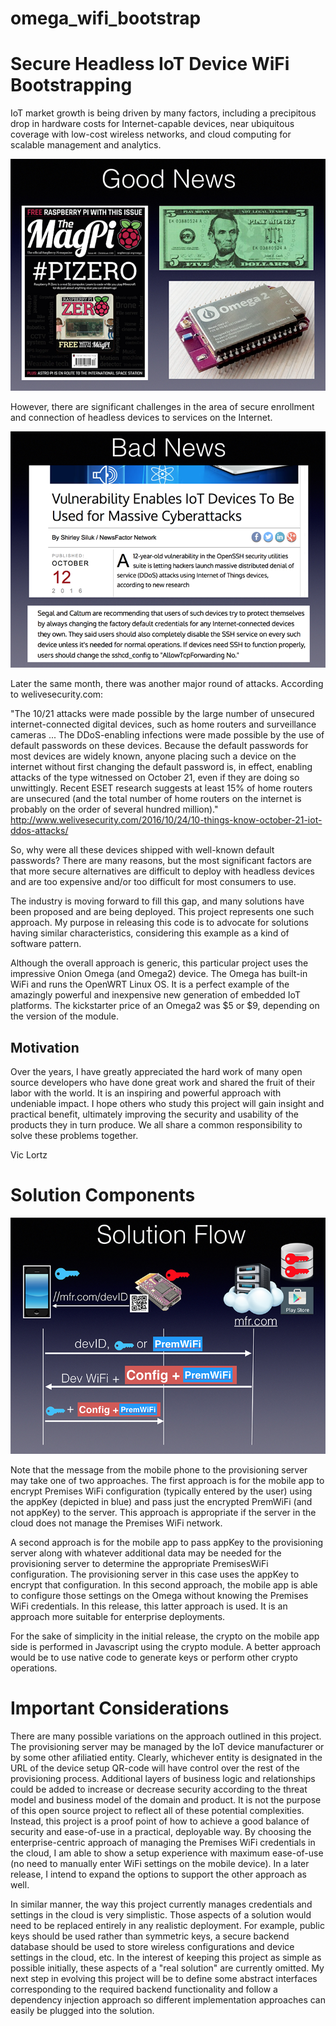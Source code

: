 # omega_wifi_bootstrap

Secure Headless IoT Device WiFi Bootstrapping
=================================

IoT market growth is being driven by many factors, including a precipitous
drop in hardware costs for Internet-capable devices, near ubiquitous
coverage with low-cost wireless networks, and cloud computing for scalable
management and analytics. 

![Solution](./images/GoodNews.png)

However, there are significant challenges in the
area of secure enrollment and connection of headless devices to services
on the Internet. 

![Solution](./images/BadNews.png)

Later the same month, there was another major round of attacks. According
to welivesecurity.com:

"The 10/21 attacks were made possible by the large number of unsecured
internet-connected digital devices, such as home routers and surveillance
cameras ... The DDoS-enabling infections were made possible by the use of
default passwords on these devices. Because the default passwords for most
devices are widely known, anyone placing such a device on the internet
without first changing the default password is, in effect,
enabling attacks of the type witnessed on October 21, even if they
are doing so unwittingly. Recent ESET research suggests at least
15% of home routers are unsecured (and the total number of home
routers on the internet is probably on the order of several hundred million)."
http://www.welivesecurity.com/2016/10/24/10-things-know-october-21-iot-ddos-attacks/

So, why were all these devices shipped with well-known default passwords? There
are many reasons, but the most significant factors are that more secure 
alternatives are difficult to deploy with headless devices and are
too expensive and/or too difficult for most consumers to use.

The industry is moving forward to fill this gap, and many
solutions have been proposed and are being deployed. This project represents
one such approach. My purpose in releasing this code is to advocate for
solutions having similar characteristics, considering this example as a
kind of software pattern. 

Although the overall approach is generic, this particular project uses
the impressive Onion Omega (and Omega2) device. The Omega
has built-in WiFi and runs the OpenWRT Linux OS. It is a perfect example
of the amazingly powerful and inexpensive new generation of embedded IoT
platforms. The kickstarter price of an Omega2 was $5 or $9, depending on 
the version of the module.

Motivation
--------------------------------
Over the years, I have greatly appreciated the hard work of many open
source developers who have done great work and shared the fruit of their labor
with the world. It is an inspiring and powerful approach with undeniable
impact. I hope others who study this project will gain insight and practical
benefit, ultimately improving the security and usability of the products they
in turn produce. We all share a common responsibility to solve these problems
together.

Vic Lortz


Solution Components
=================================

![Solution](./images/SolutionFlow.png)


Note that the message from the mobile phone to the provisioning server 
may take one of two approaches. The first approach is for the mobile app to
encrypt Premises WiFi configuration (typically entered by the user)
using the appKey (depicted in blue) 
and pass just the encrypted PremWiFi (and not appKey) to the server. This 
approach is appropriate if the server in the cloud does not manage the
Premises WiFi network. 

A second approach is for the mobile app to pass
appKey to the provisioning server along with whatever additional data
may be needed for the provisioning server to determine the appropriate
PremisesWiFi configuration. The provisioning server in this case uses
the appKey to encrypt that configuration. In this second approach, the
mobile app is able to configure those settings on the Omega without knowing the 
Premises WiFi credentials. In this release, this latter approach is used. It is 
an approach more suitable for enterprise deployments.

For the sake of simplicity in the initial release, the crypto on the mobile
app side is performed in Javascript using the crypto module. A better 
approach would be to use native code to generate keys or perform other
crypto operations. 

Important Considerations
========================

There are many possible variations on the approach outlined in this project.
The provisioning server may be managed by the IoT device manufacturer or by 
some other afiliatied entity. Clearly, whichever entity is designated in the
URL of the device setup QR-code will have control over the rest of the
provisioning process. Additional layers of business logic and
relationships could be added to increase or decrease security according to
the threat model and business model of the domain and product. It is not the
purpose of this open source project to reflect all of these potential
complexities. Instead, this project is a proof point of how to achieve a 
good balance of security and ease-of-use in a practical, deployable way. By 
choosing the enterprise-centric approach of managing the Premises WiFi 
credentials in the cloud, I am able to show a setup experience with 
maximum ease-of-use (no need to manually enter WiFi settings on the mobile
device). In a later release, I intend to expand the options to support the
other approach as well. 

In similar manner, the way this project currently manages credentials and
settings in the cloud is very simplistic. Those aspects of a solution would
need to be replaced entirely in any realistic deployment. For example, public
keys should be used rather than symmetric keys, a secure backend database should
be used to store wireless configurations and device settings in the cloud, 
etc. In the interest of keeping this project as simple as possible initially, 
these aspects of a "real solution" are currently omitted. My next step in 
evolving this project will be to define some abstract interfaces corresponding
to the required backend functionality and follow a dependency injection 
approach so different implementation approaches can easily be plugged into
the solution.

